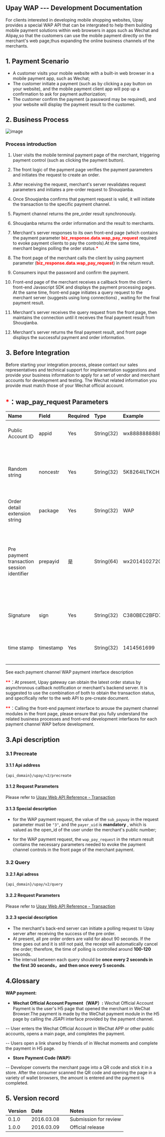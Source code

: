 ## Upay WAP --- Development Documentation

For clients interested in developing mobile shopping websites, Upay provides a special WAP API that can be intergrated to help them building mobile payment solutions within web browsers in apps such as Wechat and Alipay,so that the customers can use the mobile payment directly on the merchant's web page,thus expanding the online business channels of the merchants.

## 1. Payment Scenario

- A customer visits your mobile website with a built-in web browser in a mobile payment app, such as Wechat;
- The customer initiate a payment (such as by clicking a pay button on your website), and the mobile payment client app will pop up a confirmation to ask for payment authorization;
- The customer confirm the payment (a password may be required), and your website will display the payment result to the customer.

## 2. Business Process

![image](http://images.wosaimg.com/c2/ac6c6f981622118880ccd95ddfad1d2af260be.png "Upay WAP Pay Business Process")

### Process introduction

1. User visits the mobile terminal payment page of the merchant, triggering payment control (such as clicking the payment button).

2. The front logic of the payment page verifies the payment parameters and initiates the request to create an order.

3. After receiving the request, merchant's server revalidates request parameters and initiates a pre-order request to Shouqianba.

4. Once Shouqianba confirms that payment request is valid, it will initiate the transaction to the specific payment channel.

5. Payment channel returns the pre_order result synchronously.

6. Shouqianba returns the order information and the result to merchants.

7. Merchant's server responses to its own front-end page (which contains the payment parameter <span style="color:red; font-weight: bold;">biz_response.data.wap_pay_request</span> required to evoke payment clients to pay the controls).At the same time,  merchant begins polling the order status.<span style="color:red; font-weight: bold;">*</span>

8. The front page of the merchant calls the client by using payment parameter (<span style="color:red; font-weight: bold;">biz_response.data.wap_pay_request</span>) in the return result.

9. Consumers input the password and confirm the payment.

10. Front-end page of the merchant receives a callback from the client's front-end Javascript SDK and displays the payment processing pages. At the same time, front-end page initiates a query request to the merchant server (suggests using long connections) , waiting for the final payment result.

11. Merchant's server receives the query request from the front page, then maintains the connection until it receives the final payment result from Shouqianba.

12. Merchant's server returns the final payment result, and front page displays the successful payment and order information.

## 3. Before Integration

Before starting your integration process, please contact our sales representatives and technical support for implementation suggestions and provide your business information to apply for a set of vendor and merchant accounts for development and testing. The Wechat related information you provide must match those of your Wechat official account.

## <span style="color:red; font-weight: bold;">*</span>：wap_pay_request Parameters

|Name|Field|Required|Type|Example|Description
|:----|:----|:----|:----|:----|:----
|Public Account ID|appid|Yes|String(32)|wx8888888888888888|Public Account ID distributed by payment channnel
|Random string|noncestr|Yes|String(32)|5K8264ILTKCH16CQ2502SI8ZNMTM67VS|Random string, not longer than 32 bits. Recommended random number generation algorithm
|Order detail extension string|package|Yes|String(32)|WAP|Extended field,Fill in with WAP
|Pre payment transaction session identifier|prepayid|是|String(64)|wx201410272009395522657a690389285100|The pre payment reply identifier returned by WeChat unified interface is used for subsequent interface calls, which is valid for 2 hours.
|Signature|sign|Yes|String(32)	|C380BEC2BFD727A4B6845133519F3AD6|A detailed view of the signature generation algorithm
|time stamp|timestamp|Yes|String(32)|1414561699	|The current time, other details of the timestamp rules

See each payment channel WAP payment interface description

<span style="color:red; font-weight: bold;">**</span>：At present, Upay gateway can obtain the latest order status by asynchronous callback notification or merchant's backend server. It is suggested to use the combination of both to obtain the transaction status, and specifically refer to the web API to pre-create document.

<span style="color:red; font-weight: bold;">**</span>：Calling the front-end payment interface to arouse the payment channel modules in the front page, please ensure that you fully understand the related business processes and front-end development interfaces for each payment channel WAP before development.

## 3.Api description

### 3.1 Precreate

#### 3.1.1 Api address

    {api_domain}/upay/v2/precreate

#### 3.1.2 Request Parameters

Please refer to [Upay Web API Reference - Transaction](https://doc.shouqianba.com/zh-cn/api/interface/precreate.html)

#### 3.1.3 Special description

- for the WAP payment request, the value of the `sub_payway` in the request parameter must be ` "3" `, and the `payer_uid` is **mandatory** , which is valued as the open_id of the user under the merchant's public number;

- for the WAP payment request, the `wap_pay_request` in the return result contains the necessary parameters needed to evoke the payment channel controls in the front page of the merchant payment.

### 3.2 Query

#### 3.2.1 Api adress

    {api_domain}/upay/v2/query

#### 3.2.2 Request Parameters

Please refer to [Upay Web API Reference - Transaction](https://doc.shouqianba.com/zh-cn/api/interface/query.html)

#### 3.2.3 special description

- The merchant's back-end server can initiate a polling request to Upay server after receiving the success of the pre order.
- At present, all pre order orders are valid for about 90 seconds. If the time goes out and it is still not paid, the receipt will automatically cancel the order; therefore, the time of polling is controlled around **100-120** seconds.
- The interval between each query should be **once every 2 seconds in the first 30 seconds，and then once every 5 seconds**.

## 4.Glossary

**WAP payment:**

- **Wechat Official Account Payment（WAP）:** Wechat Official Account Payment is the user's H5 page that opened the merchant in WeChat Browser.The payment is made by the WeChat payment module in the H5 page by calling the JSAPI interface provided by the payment channel.

-- User enters the Wechat Official Account in WeChat APP or other public accounts, opens a main page, and completes the payment.

-- Users open a link shared by friends of in Wechat moments and complete the payment in H5 page.

- **Store Payment Code (WAP):**

-- Developer converts the merchant page into a QR code and stick it in a store. After the consumer scanned the QR code and opening the page in a variety of wallet browsers, the amount is entered and the payment is completed.

## 5. Version record

<table>
    <thead style="font-weight: bold;">
        <tr>
            <td>Version</td>
            <td style="min-width:110px">Date</td>
            <td>Notes</td>
        </tr>
    </thead>
    <tbody>
        <tr>
            <td>0.1.0</td>
            <td>2016.03.08</td>
            <td>Submission for review</td>
        </tr>
        <tr>
            <td>1.0.0</td>
            <td>2016.03.09</td>
            <td>Official release</td>
        </tr>
    </tbody>
</table>

